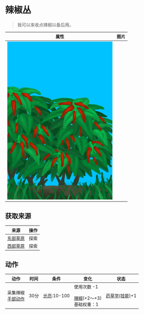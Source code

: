 # 辣椒丛  
> 我可以来收点辣椒以备后用。  
  
  属性  |   图片   
 ----  |  ----:   
   |  ![](Sprite/ChiliPlant.png)   
  
## 获取来源  
来源  |  操作  
----  |  ----  
[东部草原](GrasslandsE.md)  |  探索  
[西部草原](GrasslandsW.md)  |  探索  
## 动作  
动作  |  时间  |  条件  |  变化  |  状态  
----  |  ----  |  ----  |  ----  |  ----  
采集辣椒<br>[手部动作](HandAction.md)  |  30分  |  [光亮](Light.md):10-100  |  使用次数  -1<br><br>[辣椒](Chilies.md)(+2～+3)<br>基础权重：1<br>  |  [药草学(技能)](Skill_Herbology.md)+1  
